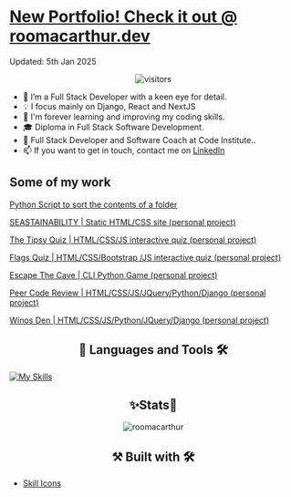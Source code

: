 # [New Portfolio! Check it out @ roomacarthur.dev ](https://www.roomacarthur.dev)

Updated: 5th Jan 2025

<div align="center"><img src="https://komarev.com/ghpvc/?username=roomacarthur&color=brightgreen&style=flat&label=Views" alt="visitors"></div>

- 👀 I’m a Full Stack Developer with a keen eye for detail.
- 💡 I focus mainly on Django, React and NextJS
- 🌱 I'm forever learning and improving my coding skills. 
- 🎓 Diploma in Full Stack Software Development.
- 🏢 Full Stack Developer and Software Coach at Code Institute..
- 📫 If you want to get in touch, contact me on [LinkedIn](https://www.linkedin.com/in/ruairidh-macarthur-23427a191/)


<h2>Some of my work</h2>

[Python Script to sort the contents of a folder](https://github.com/roomacarthur/downloadify)

[SEASTAINABILITY | Static HTML/CSS site (personal project)](https://github.com/roomacarthur/seastainability)

[The Tipsy Quiz | HTML/CSS/JS interactive quiz (personal project)](https://github.com/roomacarthur/the-tipsy-quiz)

[Flags Quiz | HTML/CSS/Bootstrap /JS interactive quiz (personal project)](https://github.com/roomacarthur/flags)

[Escape The Cave | CLI Python Game (personal project)](https://github.com/roomacarthur/escape-the-cave)

[Peer Code Review | HTML/CSS/JS/JQuery/Python/Django (personal project)](https://github.com/roomacarthur/pcr)

[Winos Den | HTML/CSS/JS/Python/JQuery/Django (personal project)](https://github.com/roomacarthur/winos_den)
           
          
<h2 align="center">📖 Languages and Tools 🛠</h2>

<p align="center">

[![My Skills](https://skillicons.dev/icons?i=html,js,py,css,bootstrap,tailwind,django,react,aws,heroku,postgres,vscode,babel,vite,git,github&perline=6)](https://skillicons.dev)

</p>




<h2 align="center"> ✨Stats🔎 </h2>

<div align="center"><img src="https://github-readme-streak-stats.herokuapp.com?user=roomacarthur&theme=ads-juicy-fresh" alt="roomacarthur" /></p></div>


<h2 align="center">⚒️ Built with 🛠️</h2>

- [Skill Icons](https://skillicons.dev/)
